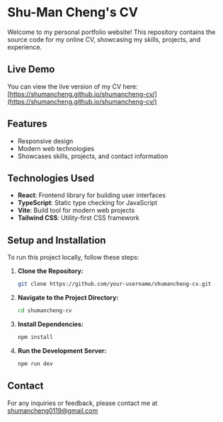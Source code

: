 # Shu-Man Cheng's CV

Welcome to my personal portfolio website! This repository contains the source code for my online CV, showcasing my skills, projects, and experience.

## Live Demo

You can view the live version of my CV here: [https://shumancheng.github.io/shumancheng-cv/](https://shumancheng.github.io/shumancheng-cv/)

## Features

- Responsive design
- Modern web technologies
- Showcases skills, projects, and contact information

## Technologies Used

- **React**: Frontend library for building user interfaces
- **TypeScript**: Static type checking for JavaScript
- **Vite**: Build tool for modern web projects
- **Tailwind CSS**: Utility-first CSS framework

## Setup and Installation

To run this project locally, follow these steps:

1. **Clone the Repository:**
   ```bash
   git clone https://github.com/your-username/shumancheng-cv.git

2. **Navigate to the Project Directory:**
   ```bash
   cd shumancheng-cv
   
3. **Install Dependencies:**
   ```bash
   npm install

4. **Run the Development Server:**
   ```bash
   npm run dev

## Contact

For any inquiries or feedback, please contact me at shumancheng0119@gmail.com


